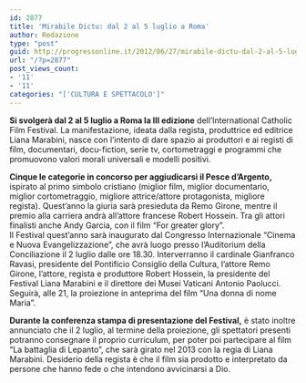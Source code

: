 ```yaml
---
id: 2877
title: 'Mirabile Dictu: dal 2 al 5 luglio a Roma'
author: Redazione
type: "post"
guid: http://progressonline.it/2012/06/27/mirabile-dictu-dal-2-al-5-luglio-a-roma/
url: "/?p=2877"
post_views_count:
- '11'
- '11'
categories: "['CULTURA E SPETTACOLO']"
---
```


**Si svolgerà dal 2 al 5 luglio a Roma la III edizione** dell’International Catholic Film Festival. La manifestazione, ideata dalla regista, produttrice ed editrice Liana Marabini, nasce con l’intento di dare spazio ai produttori e ai registi di film, documentari, docu-fiction, serie tv, cortometraggi e programmi che promuovono valori morali universali e modelli positivi.

**Cinque le categorie in concorso per aggiudicarsi il Pesce d’Argento,** ispirato al primo simbolo cristiano (miglior film, miglior documentario, miglior cortometraggio, migliore attrice/attore protagonista, migliore regista). Quest’anno la giuria sarà presieduta da Remo Girone, mentre il premio alla carriera andrà all’attore francese Robert Hossein. Tra gli attori finalisti anche Andy Garcia, con il film “For greater glory”.  
Il Festival quest’anno sarà inaugurato dal Congresso Internazionale “Cinema e Nuova Evangelizzazione”, che avrà luogo presso l’Auditorium della Conciliazione il 2 luglio dalle ore 18.30. Interverranno il cardinale Gianfranco Ravasi, presidente del Pontificio Consiglio della Cultura, l’attore Remo Girone, l’attore, regista e produttore Robert Hossein, la presidente del Festival Liana Marabini e il direttore dei Musei Vaticani Antonio Paolucci. Seguirà, alle 21, la proiezione in anteprima del film “Una donna di nome Maria”.

**Durante la conferenza stampa di presentazione del Festival,** è stato inoltre annunciato che il 2 luglio, al termine della proiezione, gli spettatori presenti potranno consegnare il proprio curriculum, per poter poi partecipare al film “La battaglia di Lepanto”, che sarà girato nel 2013 con la regia di Liana Marabini. Desiderio della regista è che il film sia prodotto e interpretato da persone che hanno fede o che intendono avvicinarsi a Dio.